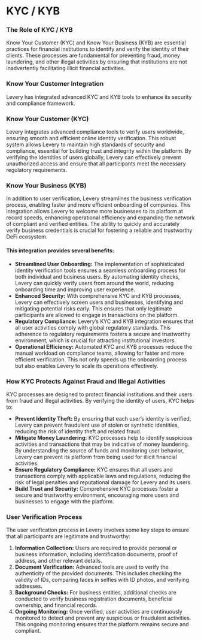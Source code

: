# KYC / KYB

### The Role of KYC / KYB

Know Your Customer (KYC) and Know Your Business (KYB) are essential practices for financial institutions to identify and verify the identity of their clients. These processes are fundamental for preventing fraud, money laundering, and other illegal activities by ensuring that institutions are not inadvertently facilitating illicit financial activities.

### Know Your Customer Integration

Levery has integrated advanced KYC and KYB tools to enhance its security and compliance framework.&#x20;

### Know Your Customer (KYC)

Levery integrates advanced compliance tools to verify users worldwide, ensuring smooth and efficient online identity verification. This robust system allows Levery to maintain high standards of security and compliance, essential for building trust and integrity within the platform. By verifying the identities of users globally, Levery can effectively prevent unauthorized access and ensure that all participants meet the necessary regulatory requirements.

### Know Your Business (KYB)

In addition to user verification, Levery streamlines the business verification process, enabling faster and more efficient onboarding of companies. This integration allows Levery to welcome more businesses to its platform at record speeds, enhancing operational efficiency and expanding the network of compliant and verified entities. The ability to quickly and accurately verify business credentials is crucial for fostering a reliable and trustworthy DeFi ecosystem.

#### This integration provides several benefits:

* **Streamlined User Onboarding:** The implementation of sophisticated identity verification tools ensures a seamless onboarding process for both individual and business users. By automating identity checks, Levery can quickly verify users from around the world, reducing onboarding time and improving user experience.
* **Enhanced Security:** With comprehensive KYC and KYB processes, Levery can effectively screen users and businesses, identifying and mitigating potential risks early. This ensures that only legitimate participants are allowed to engage in transactions on the platform.
* **Regulatory Compliance:** Levery’s KYC and KYB integration ensures that all user activities comply with global regulatory standards. This adherence to regulatory requirements fosters a secure and trustworthy environment, which is crucial for attracting institutional investors.
* **Operational Efficiency:** Automated KYC and KYB processes reduce the manual workload on compliance teams, allowing for faster and more efficient verification. This not only speeds up the onboarding process but also enables Levery to scale its operations effectively.

### How KYC Protects Against Fraud and Illegal Activities

KYC processes are designed to protect financial institutions and their users from fraud and illegal activities. By verifying the identity of users, KYC helps to:

* **Prevent Identity Theft:** By ensuring that each user’s identity is verified, Levery can prevent fraudulent use of stolen or synthetic identities, reducing the risk of identity theft and related fraud.
* **Mitigate Money Laundering:** KYC processes help to identify suspicious activities and transactions that may be indicative of money laundering. By understanding the source of funds and monitoring user behavior, Levery can prevent its platform from being used for illicit financial activities.
* **Ensure Regulatory Compliance:** KYC ensures that all users and transactions comply with applicable laws and regulations, reducing the risk of legal penalties and reputational damage for Levery and its users.
* **Build Trust and Security:** Comprehensive KYC processes foster a secure and trustworthy environment, encouraging more users and businesses to engage with the platform.

### User Verification Process

The user verification process in Levery involves some key steps to ensure that all participants are legitimate and trustworthy:

1. **Information Collection:** Users are required to provide personal or business information, including identification documents, proof of address, and other relevant details.
2. **Document Verification:** Advanced tools are used to verify the authenticity of the provided documents. This includes checking the validity of IDs, comparing faces in selfies with ID photos, and verifying addresses.
3. **Background Checks:** For business entities, additional checks are conducted to verify business registration documents, beneficial ownership, and financial records.
4. **Ongoing Monitoring:** Once verified, user activities are continuously monitored to detect and prevent any suspicious or fraudulent activities. This ongoing monitoring ensures that the platform remains secure and compliant.
